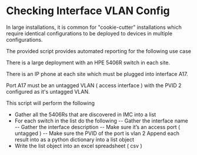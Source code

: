 # Checking Interface VLAN Config

In large installations, it is common for "cookie-cutter" installations which require identical configurations to be deployed to
devices in multiple configurations.

The provided script provides automated reporting for the following use case

There is a large deployment with an HPE 5406R switch in each site.  

There is an IP phone at each site which must be plugged into interface A17.

Port A17 must be an untagged VLAN ( access interface ) with the PVID 2 configured as it's untagged VLAN.

This script will perform the following

- Gather all the 5406Rs that are discovered in IMC into a list
- For each switch in the list do the following
--  Gather the interface name
--	Gather the interface description
--	Make sure it’s an access port ( untagged )
--	Make sure the PVID of the port is vlan 2
Append each result into as a python dictionary into a list object 
-	Write the list object into an excel spreadsheet ( csv )


